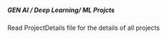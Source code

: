 ##### GEN AI / Deep Learning/ ML Projcts

Read ProjectDetails file for the details of all projects



